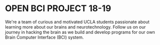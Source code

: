 # OPEN BCI PROJECT 18-19
We're a team of curious and motivated UCLA students passionate about learning more about our brains and neurotechnology. Follow us on our journey in hacking the brain as we build and develop programs for our own Brain Computer Interface (BCI) system.
